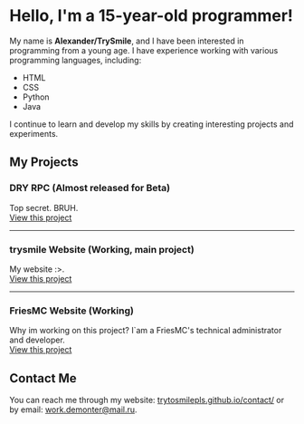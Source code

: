 # Hello, I'm a 15-year-old programmer!

My name is **Alexander/TrySmile**, and I have been interested in programming from a young age. I have experience working with various programming languages, including:

- HTML
- CSS
- Python
- Java

I continue to learn and develop my skills by creating interesting projects and experiments.

## My Projects

### DRY RPC (Almost released for Beta)
Top secret. BRUH.  
[View this project](trytosmilepls.github.io/rpc/)

---

### trysmile Website (Working, main project)
My website :>.  
[View this project](trytosmilepls.github.io)

---

### FriesMC Website (Working)
Why im working on this project? I`am a FriesMC's technical administrator and developer.  
[View this project](friesmc.github.io)

## Contact Me

You can reach me through my website: [trytosmilepls.github.io/contact/](https://trytosmilepls.github.io/contact/) or by email: [work.demonter@mail.ru](mailto:work.demonter@mail.ru).
